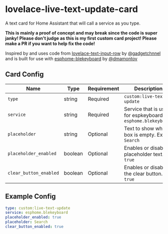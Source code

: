 # lovelace-live-text-update-card
A text card for Home Assistant that will call a service as you type.

**This is mainly a proof of concept and may break since the code is super janky! Please don't judge as this is my first custom card project! Please make a PR if you want to help fix the code!**

Inspired by and uses code from [lovelace-text-input-row](https://github.com/gadgetchnnel/lovelace-text-input-row) by [@gadgetchnnel](https://github.com/gadgetchnnel) and is built for use with [esphome-blekeyboard](https://github.com/dmamontov/esphome-blekeyboard) by [@dmamontov](https://github.com/dmamontov)

## Card Config
| Name | Type |Requirement | Description | Default |
|--|--|--|--|--|
| `type` | string |Required | `custom:live-text-update` |
| `service` | string | Required | Service that is used for espkeyboard. Ex: `esphome.blekeyboard` |
| `placeholder` | string | Optional | Text to show when box is empty. Ex: `Search` | `Search` | 
| `placeholder_enabled` | boolean | Optional | Enables or disables placeholder text. Ex: `true` | `true` |
| `clear_button_enabled` | boolean | Optional | Enables or disables the clear button. Ex: `true` | `true`

## Example Config
```yaml
type: custom:live-text-update
service: esphome.blekeyboard
placeholder_enabled: true
placeholder: Search
clear_button_enabled: true
```



